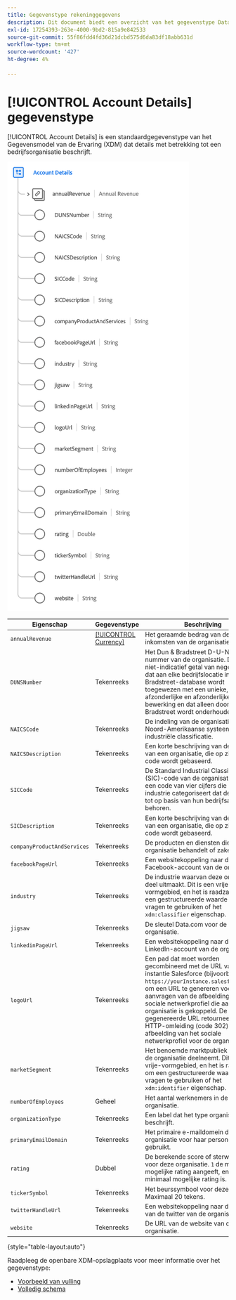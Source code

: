 ```yaml
---
title: Gegevenstype rekeninggegevens
description: Dit document biedt een overzicht van het gegevenstype Data Model (XDM) van het rekeningdetailervaringsgegevensmodel.
exl-id: 17254393-263e-4000-9bd2-815a9e842533
source-git-commit: 55f86fdd4fd36d21dcbd575d6da83df18abb631d
workflow-type: tm+mt
source-wordcount: '427'
ht-degree: 4%

---
```


# [!UICONTROL Account Details] gegevenstype

[!UICONTROL Account Details] is een standaardgegevenstype van het Gegevensmodel van de Ervaring (XDM) dat details met betrekking tot een bedrijfsorganisatie beschrijft.

![Gegevenstypestructuur](../images/data-types/account-details.png)

| Eigenschap | Gegevenstype | Beschrijving |
| --- | --- | --- |
| `annualRevenue` | [[!UICONTROL Currency]](./currency.md) | Het geraamde bedrag van de jaarlijkse inkomsten van de organisatie. |
| `DUNSNumber` | Tekenreeks | Het Dun &amp; Bradstreet D-U-N-S nummer van de organisatie. Dit is een niet-indicatief getal van negen cijfers dat aan elke bedrijfslocatie in de Dun &amp; Bradstreet-database wordt toegewezen met een unieke, afzonderlijke en afzonderlijke bewerking en dat alleen door Dun &amp; Bradstreet wordt onderhouden. |
| `NAICSCode` | Tekenreeks | De indeling van de organisatie in het Noord-Amerikaanse systeem voor industriële classificatie. |
| `NAICSDescription` | Tekenreeks | Een korte beschrijving van de branche van een organisatie, die op zijn NAICS code wordt gebaseerd. |
| `SICCode` | Tekenreeks | De Standard Industrial Classification (SIC)-code van de organisatie. Dit is een code van vier cijfers die de industrie categoriseert dat de bedrijven tot op basis van hun bedrijfsactiviteiten behoren. |
| `SICDescription` | Tekenreeks | Een korte beschrijving van de branche van een organisatie, die op zijn SIC code wordt gebaseerd. |
| `companyProductAndServices` | Tekenreeks | De producten en diensten die de organisatie behandelt of zaken doet in. |
| `facebookPageUrl` | Tekenreeks | Een websitekoppeling naar de Facebook-account van de organisatie. |
| `industry` | Tekenreeks | De industrie waarvan deze organisatie deel uitmaakt. Dit is een vrije-vormgebied, en het is raadzaam om een gestructureerde waarde voor vragen te gebruiken of het `xdm:classifier` eigenschap. |
| `jigsaw` | Tekenreeks | De sleutel Data.com voor de organisatie. |
| `linkedinPageUrl` | Tekenreeks | Een websitekoppeling naar de LinkedIn-account van de organisatie. |
| `logoUrl` | Tekenreeks | Een pad dat moet worden gecombineerd met de URL van een instantie Salesforce (bijvoorbeeld `https://yourInstance.salesforce.com/`) om een URL te genereren voor het aanvragen van de afbeelding van het sociale netwerkprofiel die aan de organisatie is gekoppeld. De gegenereerde URL retourneert een HTTP-omleiding (code 302) naar de afbeelding van het sociale netwerkprofiel voor de organisatie. |
| `marketSegment` | Tekenreeks | Het benoemde marktpubliek waaraan de organisatie deelneemt. Dit is een vrije-vormgebied, en het is raadzaam om een gestructureerde waarde voor vragen te gebruiken of het `xdm:identifier` eigenschap. |
| `numberOfEmployees` | Geheel | Het aantal werknemers in de organisatie. |
| `organizationType` | Tekenreeks | Een label dat het type organisatie beschrijft. |
| `primaryEmailDomain` | Tekenreeks | Het primaire e-maildomein dat de organisatie voor haar personeel gebruikt. |
| `rating` | Dubbel | De berekende score of sterwaardering voor deze organisatie. `1` de maximaal mogelijke rating aangeeft, en `0` de minimaal mogelijke rating is. |
| `tickerSymbol` | Tekenreeks | Het beurssymbool voor deze rekening. Maximaal 20 tekens. |
| `twitterHandleUrl` | Tekenreeks | Een websitekoppeling naar de greep van de twitter van de organisatie. |
| `website` | Tekenreeks | De URL van de website van de organisatie. |

{style="table-layout:auto"}

Raadpleeg de openbare XDM-opslagplaats voor meer informatie over het gegevenstype:

* [Voorbeeld van vulling](https://github.com/adobe/xdm/blob/master/components/datatypes/b2b/account-organization.example.1.json)
* [Volledig schema](https://github.com/adobe/xdm/blob/master/components/datatypes/b2b/account-organization.schema.json)
